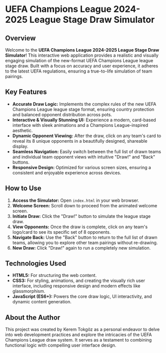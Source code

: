 # UEFA Champions League 2024-2025 League Stage Draw Simulator

## Overview

Welcome to the **UEFA Champions League 2024-2025 League Stage Draw Simulator**! This interactive web application provides a realistic and visually engaging simulation of the new-format UEFA Champions League league stage draw. Built with a focus on accuracy and user experience, it adheres to the latest UEFA regulations, ensuring a true-to-life simulation of team pairings.

## Key Features

*   **Accurate Draw Logic:** Implements the complex rules of the new UEFA Champions League league stage format, ensuring country protection and balanced opponent distribution across pots.
*   **Interactive & Visually Stunning UI:** Experience a modern, card-based interface with sleek animations and a Champions League-inspired aesthetic.
*   **Dynamic Opponent Viewing:** After the draw, click on any team's card to reveal its 8 unique opponents in a beautifully designed, shareable display.
*   **Seamless Navigation:** Easily switch between the full list of drawn teams and individual team opponent views with intuitive "Draw!" and "Back" buttons.
*   **Responsive Design:** Optimized for various screen sizes, ensuring a consistent and enjoyable experience across devices.

## How to Use

1.  **Access the Simulator:** Open `index.html` in your web browser.
2.  **Welcome Screen:** Scroll down to proceed from the animated welcome screen.
3.  **Initiate Draw:** Click the "Draw!" button to simulate the league stage draw.
4.  **View Opponents:** Once the draw is complete, click on any team's logo/card to see its specific set of 8 opponents.
5.  **Navigate Back:** Use the "Back" button to return to the full list of drawn teams, allowing you to explore other team pairings without re-drawing.
6.  **New Draw:** Click "Draw!" again to run a completely new simulation.

## Technologies Used

*   **HTML5:** For structuring the web content.
*   **CSS3:** For styling, animations, and creating the visually rich user interface, including responsive design and modern effects like glassmorphism.
*   **JavaScript (ES6+):** Powers the core draw logic, UI interactivity, and dynamic content generation.

## About the Author

This project was created by Kerem Tokgöz as a personal endeavor to delve into web development practices and explore the intricacies of the UEFA Champions League draw system. It serves as a testament to combining functional logic with compelling user interface design.